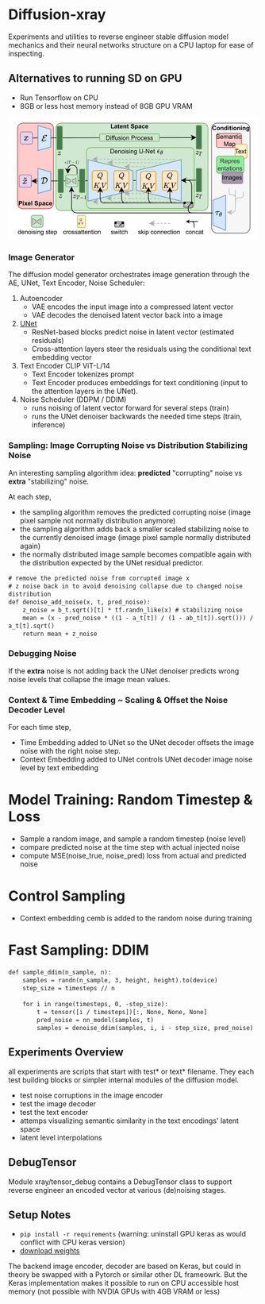 # Diffusion-xray
Experiments and utilities to reverse engineer stable diffusion model mechanics and their neural networks structure on a CPU laptop for ease of inspecting.  

## Alternatives to running SD on GPU
* Run Tensorflow on CPU  
* 8GB or less host memory instead of 8GB GPU VRAM

![xray](https://github.com/alicata/diffusion-xray/blob/main/model_architecture.png)


### Image Generator
The diffusion model generator orchestrates image generation through the AE, UNet, Text Encoder, Noise Scheduler:
1. Autoencoder
   - VAE encodes the input image into a compressed latent vector
   - VAE decodes the denoised latent vector back into a image
2. [UNet](https://github.com/alicata/diffusion-xray/blob/main/stable_diffusion_tf/diffusion_model.py#L138)
   - ResNet-based blocks predict noise in latent vector (estimated residuals)
   - Cross-attention layers steer the residuals using the conditional text embedding vector
3. Text Encoder CLIP ViT-L/14
   - Text Encoder tokenizes prompt
   - Text Encoder produces embeddings for text conditioning (input to the attention layers in the UNet).
4. Noise Scheduler (DDPM / DDIM)
   - runs noising of latent vector forward for several steps (train)
   - runs the UNet denoiser backwards the needed time steps (train, inference)

### Sampling: Image Corrupting Noise vs Distribution Stabilizing Noise
An interesting sampling algorithm idea: **predicted** "corrupting" noise vs **extra** "stabilizing" noise.

At each step,
* the sampling algorithm removes the predicted corrupting noise (image pixel sample not normally distribution anymore)
* the sampling algorithm adds back a smaller scaled stabilizing noise to the currently denoised image (image pixel sample normally distributed again)
* the normally distributed image sample becomes compatible again with the distribution expected by the UNet residual predictor.  

```
# remove the predicted noise from corrupted image x
# z noise back in to avoid denoising collapse due to changed noise distribution
def denoise_add_noise(x, t, pred_noise):
    z_noise = b_t.sqrt()[t] * tf.randn_like(x) # stabilizing noise
    mean = (x - pred_noise * ((1 - a_t[t]) / (1 - ab_t[t]).sqrt())) / a_t[t].sqrt()
    return mean + z_noise
```

### Debugging Noise
If the **extra** noise is not adding back the UNet denoiser predicts wrong noise levels that collapse the image mean values. 

### Context & Time Embedding ~ Scaling & Offset the Noise Decoder Level 
For each time step,
- Time Embedding added to UNet so the UNet decoder offsets the image noise with the right noise step.
- Context Embedding added to UNet controls UNet decoder image noise level by text embedding

# Model Training: Random Timestep & Loss
* Sample a random image, and sample a random timestep (noise level)
* compare predicted noise at the time step with actual injected noise
* compute MSE(noise_true, noise_pred) loss from actual and predicted noise

# Control Sampling
* Context embedding cemb is added to the random noise during training

# Fast Sampling: DDIM
```
def sample_ddim(n_sample, n):
    samples = randn(n_sample, 3, height, height).to(device)  
    step_size = timesteps // n

    for i in range(timesteps, 0, -step_size):
        t = tensor([i / timesteps])[:, None, None, None]
        pred_noise = nn_model(samples, t)   
        samples = denoise_ddim(samples, i, i - step_size, pred_noise)
```

## Experiments Overview
all experiments are scripts that start with test* or text* filename. They each test building blocks or simpler internal modules of the diffusion model.
* test noise corruptions in the image encoder
* test the image decoder
* test the text encoder 
* attemps visualizing semantic similarity in the text encodings' latent space
* latent level interpolations

## DebugTensor
Module xray/tensor_debug contains a DebugTensor class to support reverse engineer an encoded vector at various (de)noising stages.

## Setup Notes
* `pip install -r requirements` (warning: uninstall GPU keras as would conflict with CPU keras version)
* [download weights](https://github.com/keras-team/keras-io/blob/master/guides/keras_cv/generate_images_with_stable_diffusion.py)


The backend image encoder, decoder are based on Keras, but could in theory be swapped with a Pytorch or similar other DL frameowrk. But the Keras implementation makes it possible to run on CPU accessible host memory (not possible with NVDIA GPUs with 4GB VRAM or less)
